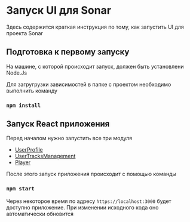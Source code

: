 # Запуск UI для Sonar

Здесь содержится краткая инструкция по тому, как запустить UI для проекта Sonar

## Подготовка к первому запуску

На машине, с которой происходит запуск, должен быть установлени Node.Js 

Для загругрузки зависимостей в папке с проектом необходимо выполнить команду

### `npm install`

## Запуск React приложения

Перед началом нужно запустить все три модуля

* [UserProfile](https://github.com/is-tech-y24-1/team-4-1)
* [UserTracksManagement](https://github.com/is-tech-y24-1/team-4-2)
* [Player](https://github.com/is-tech-y24-1/team-4-3)

После этого запуск приложения происходит с помощью команды 

### `npm start`

Через некоторое время по адресу `https://localhost:3000` будет доступно приложение. При изменении исходного кода оно автоматически обновится